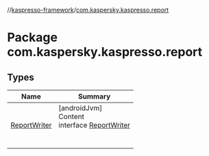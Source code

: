 //[kaspresso-framework](../index.md)/[com.kaspersky.kaspresso.report](index.md)



# Package com.kaspersky.kaspresso.report  


## Types  
  
|  Name|  Summary| 
|---|---|
| [ReportWriter](-report-writer/index.md)| [androidJvm]  <br>Content  <br>interface [ReportWriter](-report-writer/index.md)  <br><br><br>

